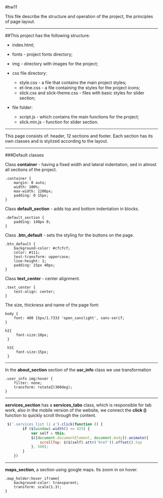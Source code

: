 #hw11

This file describe the structure and operation of the project, the principles of page layout.

---

##This project has the following structure:

- index.html;

- fonts - project fonts directory;

- img - directory with images for the project;

- css file directory:

  - style.css - a file that contains the main project styles;
  - et-line.css - a file containing the styles for the project icons;
  - slick.css and slick-theme.css - files with basic styles for slider section;

- file folder:
 
  - script.js - which contains the main functions for the project;
  - slick.min.js - function for slider section.

---

This page consists of: header, 12 sections and footer. Each section has its own classes and is stylized according to the layout.

---
###Default classes

Class **container** - having a fixed width and lateral indentation, sed in almost all sections of the project.

```/*css*/
.container {
    margin: 0 auto;
    width: 100%;
    max-width: 1200px;
    padding: 0 15px;
}
```

Class **default_section** - adds top and bottom indentation in blocks.

```/*css*/
.default_section {
    padding: 140px 0;
}
```

Class **.btn_default** - sets the styling for the buttons on the page.

```/*css*/
.btn_default {
    background-color: #cfcfcf;
    color: #111;
    text-transform: uppercase;
    line-height: 1;
    padding: 15px 40px;
}
```

Class **text_center** - center alignment.

```/*css*/
.text_center {
    text-align: center;
}
```

The size, thickness and name of the page font:

```/*css*/
body {
    font: 400 15px/1.7333 'open_sanslight', sans-serif;
}

h2{
     font-size:18px;
 }
 
 h3{
     font-size:15px;
 }
```

---

In the **about_section** section of the **usr_info** class we use transformation

```/*css*/
.user_info img:hover {
    filter: none;
    transform: rotateZ(360deg);
}
```

---

**services_section** has a **services_tabs** class, which is responsible for tab work, also in the mobile version of the website, we connect the **click ()** function to quickly scroll through the content.

```javascript
 $('.services_list li a').click(function () {
        if ($(window).width() <= 425) {
            var self = this;
            $([document.documentElement, document.body]).animate({
                scrollTop: $($(self).attr('href')).offset().top
            }, 500);
        }
    })
```

---

**maps_section**, a section using google maps. Its zoom in on hover.

```/*css*/
.map_holder:hover iframe{
    background-color: transparent;
    transform: scale(1.3);
}
```

